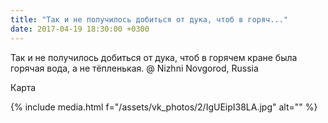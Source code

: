 ```yaml
---
title: "Так и не получилось добиться от дука, чтоб в горяч..."
date: 2017-04-19 18:30:00 +0300
---
```


Так и не получилось добиться от дука, чтоб в горячем кране была горячая вода, а не тёпленькая. @ Nizhni Novgorod, Russia

Карта

{% include media.html f="/assets/vk_photos/2/IgUEipI38LA.jpg" alt="" %}
